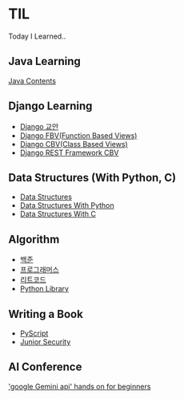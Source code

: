 # TIL
Today I Learned..

## Java Learning
[Java Contents](https://github.com/AMinSC/TIL/tree/main/JavaLearning)

## Django Learning
- [Django 교안](https://github.com/AMinSC/TIL/blob/main/django-laerning/teaching-plan/Django%EA%B5%90%EC%95%88.md)
- [Django FBV(Function Based Views)](https://github.com/AMinSC/TIL/tree/main/django-laerning/hands-on/django-FBV)
- [Django CBV(Class Based Views)](https://github.com/AMinSC/TIL/tree/main/django-laerning/hands-on/myapp-CBV)
- [Django REST Framework CBV](https://github.com/AMinSC/TIL/tree/main/django-laerning/hands-on/restapp-CBV)

## Data Structures (With Python, C)
- [Data Structures](https://github.com/AMinSC/TIL/blob/main/DataStructures/README.md)
- [Data Structures With Python]()
- [Data Structures With C]()

## Algorithm
- [백준](https://github.com/AMinSC/TIL/tree/main/%EB%B0%B1%EC%A4%80)
- [프로그래머스](https://github.com/AMinSC/TIL/tree/main/%ED%94%84%EB%A1%9C%EA%B7%B8%EB%9E%98%EB%A8%B8%EC%8A%A4)
- [리트코드](https://github.com/AMinSC/TIL/tree/main/LeetCode)
- [Python Library](https://github.com/AMinSC/TIL/blob/main/python_study/algorithm/README.md)

## Writing a Book
- [PyScript](https://github.com/AMinSC/pyscript)
- [Junior Security](https://github.com/AMinSC/TIL/tree/main/junior_security)

## AI Conference
['google Gemini api' hands on for beginners](https://github.com/AMinSC/TIL/JejuConference/BuildwithAI)
